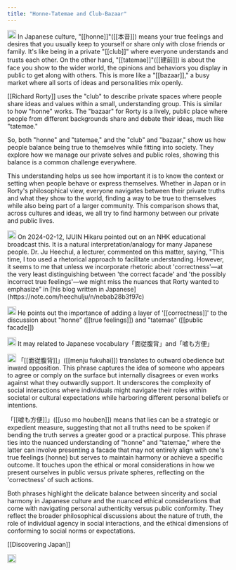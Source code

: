 ```yaml
---
title: "Honne-Tatemae and Club-Bazaar"
---
```


<img src='https://scrapbox.io/api/pages/nishio/gpt/icon' alt='gpt.icon' height="19.5"/> In Japanese culture, "[[honne]]"([[本音]]) means your true feelings and desires that you usually keep to yourself or share only with close friends or family. It's like being in a private "[[club]]" where everyone understands and trusts each other. On the other hand, "[[tatemae]]"([[建前]]) is about the face you show to the wider world, the opinions and behaviors you display in public to get along with others. This is more like a "[[bazaar]]," a busy market where all sorts of ideas and personalities mix openly.

[[Richard Rorty]] uses the "club" to describe private spaces where people share ideas and values within a small, understanding group. This is similar to how "honne" works. The "bazaar" for Rorty is a lively, public place where people from different backgrounds share and debate their ideas, much like "tatemae."

So, both "honne" and "tatemae," and the "club" and "bazaar," show us how people balance being true to themselves while fitting into society. They explore how we manage our private selves and public roles, showing this balance is a common challenge everywhere.

This understanding helps us see how important it is to know the context or setting when people behave or express themselves. Whether in Japan or in Rorty's philosophical view, everyone navigates between their private truths and what they show to the world, finding a way to be true to themselves while also being part of a larger community. This comparison shows that, across cultures and ideas, we all try to find harmony between our private and public lives.

<img src='https://scrapbox.io/api/pages/nishio/nishio/icon' alt='nishio.icon' height="19.5"/>
On 2024-02-12, IJUIN Hikaru pointed out on an NHK educational broadcast this. It is a natural interpretation/analogy for many Japanese people. Dr. Ju Heechul, a lecturer, commented on this matter, saying, "This time, I too used a rhetorical approach to facilitate understanding. However, it seems to me that unless we incorporate rhetoric about 'correctness'—at the very least distinguishing between 'the correct facade' and 'the possibly incorrect true feelings'—we might miss the nuances that Rorty wanted to emphasize" in [his blog written in Japanese](https://note.com/heechulju/n/nebab28b3f97c)

<img src='https://scrapbox.io/api/pages/nishio/gpt/icon' alt='gpt.icon' height="19.5"/> He points out the importance of adding a layer of '[[correctness]]' to the discussion about "honne" ([[true feelings]]) and "tatemae" ([[public facade]])

<img src='https://scrapbox.io/api/pages/nishio/nishio/icon' alt='nishio.icon' height="19.5"/> It may related to Japanese vocabulary「面従腹背」and「嘘も方便」

<img src='https://scrapbox.io/api/pages/nishio/gpt/icon' alt='gpt.icon' height="19.5"/>
「[[面従腹背]]」([[menju fukuhai]]) translates to outward obedience but inward opposition. This phrase captures the idea of someone who appears to agree or comply on the surface but internally disagrees or even works against what they outwardly support. It underscores the complexity of social interactions where individuals might navigate their roles within societal or cultural expectations while harboring different personal beliefs or intentions.

「[[嘘も方便]]」([[uso mo houben]]) means that lies can be a strategic or expedient measure, suggesting that not all truths need to be spoken if bending the truth serves a greater good or a practical purpose. This phrase ties into the nuanced understanding of "honne" and "tatemae," where the latter can involve presenting a facade that may not entirely align with one's true feelings (honne) but serves to maintain harmony or achieve a specific outcome. It touches upon the ethical or moral considerations in how we present ourselves in public versus private spheres, reflecting on the 'correctness' of such actions.

Both phrases highlight the delicate balance between sincerity and social harmony in Japanese culture and the nuanced ethical considerations that come with navigating personal authenticity versus public conformity. They reflect the broader philosophical discussions about the nature of truth, the role of individual agency in social interactions, and the ethical dimensions of conforming to social norms or expectations.

[[Discovering Japan]]

<img src='https://scrapbox.io/api/pages/nishio/en/icon' alt='en.icon' height="19.5"/>
